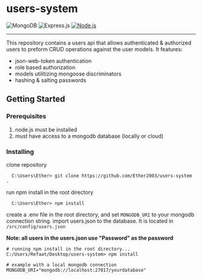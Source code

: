 # users-system #
![MongoDB](https://img.shields.io/badge/MongoDB-%234ea94b.svg?style=for-the-badge&logo=mongodb&logoColor=white)
![Express.js](https://img.shields.io/badge/express.js-%23404d59.svg?style=for-the-badge&logo=express&logoColor=white)
[![Node.js](https://custom-icon-badges.demolab.com/badge/-Node.js-339933?style=for-the-badge&logo=node.js&logoColor=white)](https://nodejs.org/)
<hr></hr>

This repository contains a users api that allows authenticated & authorized users to preform CRUD operations against the user models. It features:
- json-web-token authentication
- role based authorization
- models utilitizing mongoose discriminators
- hashing & salting passwords


## Getting Started
### Prerequisites
1. node.js must be installed
2. must have access to a mongodb database (locally or cloud)

### Installing
clone repository
```
  C:\Users\Ether> git clone https://github.com/Ether2003/users-system .
```

run npm install in the root directory
```
  C:\Users\Ether> npm install
```

create a .env file in the root directory, and set `MONGODB_URI` to your mongodb connection string.
import users.json to the database. It is located in `/src/config/users.json`

**Note: all users in the users.json use "Password" as the password**  
```
# running npm install in the root directory...
C:/Users/Refaat/Desktop/users-system> npm install
```
```
# example with a local mongodb connection
MONGODB_URI="mongodb://localhost:27017/yourdatabase"
```
